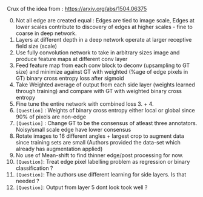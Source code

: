 Crux of the idea from : https://arxiv.org/abs/1504.06375

0. Not all edge are created equal : Edges are tied to image scale, Edges at lower scales contribute to discovery of edges at higher scales - fine to coarse in deep network.
1. Layers at different depth in a deep network operate at larger receptive field size (scale)
2. Use fully convolution network to take in arbitrary sizes image and produce feature maps at different conv layer
3. Feed feature map from each conv block to deconv (upsampling to GT size) and minimize against GT with weighted (%age of edge pixels in GT) binary cross entropy loss after sigmoid
4. Take Weighted average of output from each side layer (weights learned through training) and compare with GT with weighted binary cross entropy
5. Fine tune the entire network with combined loss 3. + 4.
6. `[Question]` : Weights of binary cross entropy either local or global since 90% of pixels are non-edge
7. `[Question]` : Change GT to be the consensus of atleast three annotators. Noisy/small scale edge have lower consensus
8. Rotate images to 16 different angles + largest crop to augment data since training sets are small (Authors provided the data-set which already has augmentation applied)
9. No use of Mean-shift to find thinner edge/post processing for now.
10. `[Question]`: Treat edge pixel labelling problem as regression or binary classification ?
11. `[Question]`: The authors use different learning for side layers. Is that needed ?
12. `[Question]`: Output from layer 5 dont look took well ?
